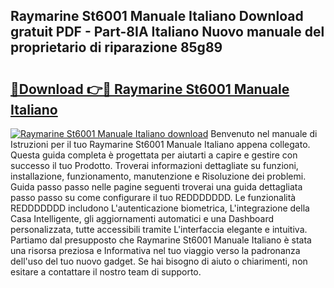 ## Raymarine St6001 Manuale Italiano Download gratuit PDF - Part-8IA Italiano Nuovo manuale del proprietario di riparazione 85g89

# <h2><a href="http://dfcn42.blite.top/?on=Raymarine+St6001+Manuale+Italiano">🔗Download 👉🔴 Raymarine St6001 Manuale Italiano</a></h2>

[![Raymarine St6001 Manuale Italiano download](https://i.imgur.com/lujVjoI.png)](http://dfcn42.blite.top/?on=Raymarine+St6001+Manuale+Italiano)
Benvenuto nel manuale di Istruzioni per il tuo Raymarine St6001 Manuale Italiano appena collegato. Questa guida completa è progettata per aiutarti a capire e gestire con successo il tuo Prodotto. Troverai informazioni dettagliate su funzioni, installazione, funzionamento, manutenzione e Risoluzione dei problemi. Guida passo passo nelle pagine seguenti troverai una guida dettagliata passo passo su come configurare il tuo REDDDDDDD. Le funzionalità REDDDDDDD includono L'autenticazione biometrica, L'integrazione della Casa Intelligente, gli aggiornamenti automatici e una Dashboard personalizzata, tutte accessibili tramite L'interfaccia elegante e intuitiva. Partiamo dal presupposto che Raymarine St6001 Manuale Italiano è stata una risorsa preziosa e Informativa nel tuo viaggio verso la padronanza dell'uso del tuo nuovo gadget. Se hai bisogno di aiuto o chiarimenti, non esitare a contattare il nostro team di supporto.
